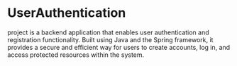 # UserAuthentication
project is a backend application that enables user authentication and registration functionality. Built using Java and the Spring framework, it provides a secure and efficient way for users to create accounts, log in, and access protected resources within the system.
